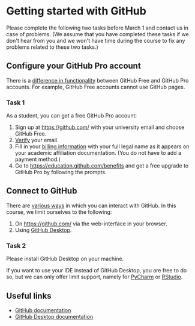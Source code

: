 # Getting started with GitHub

Please complete the following two tasks before March 1 and contact us in case of problems. (We assume that you have completed these tasks if we don't hear from you and we won't have time during the course to fix any problems related to these two tasks.)

## Configure your GitHub Pro account

There is a [difference in functionality](https://docs.github.com/en/get-started/learning-about-github/githubs-plans) between GitHub Free and GitHub Pro accounts. For example, GitHub Free accounts cannot use GitHub pages.

### Task 1
As a student, you can get a free GitHub Pro account:

1. Sign up at https://github.com/ with your university email and choose GitHub Free.
2. [Verify](https://docs.github.com/en/account-and-profile/setting-up-and-managing-your-personal-account-on-github/managing-email-preferences/verifying-your-email-address) your email.
3. Fill in your [billing information](https://github.com/settings/billing/payment_information) with your full legal name as it appears on your academic affiliation documentation. (You do not have to add a payment method.)
4. Go to https://education.github.com/benefits and get a free upgrade to GitHub Pro by following the prompts.

## Connect to GitHub

There are [various ways](https://docs.github.com/en/get-started/using-github/connecting-to-github#comparison-of-tools-for-connecting-to-github) in which you can interact with GitHub. In this course, we limit ourselves to the following:

1. On https://github.com/ via the web-interface in your browser.
2. Using [GitHub Desktop](https://docs.github.com/en/desktop/overview/about-github-desktop).

### Task 2

Please install GitHub Desktop on your machine. 

If you want to use your IDE instead of GitHub Desktop, you are free to do so, but we can only offer limit support, namely for [PyCharm](https://www.jetbrains.com/pycharm/) or [RStudio](https://github.com/rstudio/rstudio).

## Useful links

- [GitHub documentation](https://docs.github.com)
- [GitHub Desktop documentation](https://docs.github.com/en/desktop)
